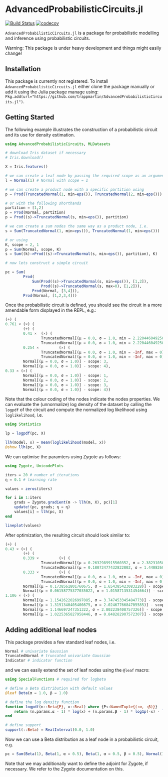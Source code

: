 # AdvancedProbabilisticCircuits.jl
[![Build Status](https://travis-ci.org/trappmartin/AdvancedProbabilisticCircuits.jl.svg?branch=master)](https://travis-ci.org/trappmartin/AdvancedProbabilisticCircuits.jl)
[![codecov](https://codecov.io/gh/trappmartin/AdvancedProbabilisticCircuits.jl/branch/master/graph/badge.svg)](https://codecov.io/gh/trappmartin/AdvancedProbabilisticCircuits.jl)

`AdvancedProbabilisticCircuits.jl` is a package for probabilistic modelling and inference using probabilistic circuits.

Warning: This package is under heavy development and things might easily change!

## Installation
This package is currently not registered. To install `AdvancedProbabilisticCircuits.jl` either clone the package manually or add it using the Julia package manage using: `Pkg.add(url="https://github.com/trappmartin/AdvancedProbabilisticCircuits.jl")`.

## Getting Started

The following example illustrates the construction of a probabilistic circuit and its use for density estimation.

```julia
using AdvancedProbabilisticCircuits, MLDatasets

# download Iris dataset if necessary
# Iris.download()

X = Iris.features()

# we can create a leaf node by passing the required scope as an argument
l = Normal(1) # Normal with scope = 1

# we can create a product node with a specific partition using
p = Prod(TruncatedNormal(1, min=eps()), TruncatedNormal(2, min=eps()))

# or with the following shorthands 
partition = [1,2]
p = Prod(Normal, partition)
p = Prod((s)->TruncatedNormal(s, min=eps()), partition)

# we can create a sum nodes the same way as a product node, i.e.
s = Sum(TruncatedNormal(1, min=eps()), TruncatedNormal(1, min=eps()))

# or using
K, scope = 2, 1
p = Sum(Normal, scope, K)
s = Sum((k)->Prod((s)->TruncatedNormal(s, min=eps()), partition), K)

# now lets construct a simple circuit

pc = Sum( 
        Prod( 
            Sum(Prod((s)->TruncatedNormal(s, min=eps()), [1,2]), 
                Prod((s)->TruncatedNormal(s, max=0), [1,2])), 
            Prod(Normal, [3,4])), 
        Prod(Normal, [1,2,3,4]))
```

Once the probabilistic circuit is defined, you should see the circuit in a more amendable form displayed in the REPL, e.g.:

```julia
(+) (
0.761 × (×) (
        (+) (
        0.41 ×  (×) (
                TruncatedNormal[(μ = 0.0, σ = 1.0, min = 2.220446049250313e-16, max = Inf)] - scope: 1, 
                TruncatedNormal[(μ = 0.0, σ = 1.0, min = 2.220446049250313e-16, max = Inf)] - scope: 2  ), 
        0.254 ×         (×) (
                TruncatedNormal[(μ = 0.0, σ = 1.0, min = -Inf, max = 0)] - scope: 1, 
                TruncatedNormal[(μ = 0.0, σ = 1.0, min = -Inf, max = 0)] - scope: 2     )       ), 
        Normal[(μ = 0.0, σ = 1.0)] - scope: 3, 
        Normal[(μ = 0.0, σ = 1.0)] - scope: 4), 
0.33 × (×) (
        Normal[(μ = 0.0, σ = 1.0)] - scope: 1, 
        Normal[(μ = 0.0, σ = 1.0)] - scope: 2, 
        Normal[(μ = 0.0, σ = 1.0)] - scope: 3, 
        Normal[(μ = 0.0, σ = 1.0)] - scope: 4))
```

Note that the colour coding of the nodes indicate the nodes properties.
We can evaluate the (unnormalize) log density of the dataset by calling the `logpdf` of the circuit and compute the normalized log likelihood using `loglikelihood`, i.e.

```julia
using Statistics

lp = logpdf(pc, X)

llh(model, x) = mean(loglikelihood(model, x))
@show llh(pc, X)
```

We can optimise the paramters using Zygote as follows:

```julia
using Zygote, UnicodePlots

iters = 20 # number of iterations
η = 0.1 # learning rate

values = zeros(iters)

for i in 1:iters
    grads = Zygote.gradient(m -> llh(m, X), pc)[1]
    update!(pc, grads; η = η)
    values[i] = llh(pc, X)
end

lineplot(values)
```

After optimization, the resulting circuit should look similar to:

```julia
(+) (
0.43 × (×) (
        (+) (
        0.339 ×         (×) (
                TruncatedNormal[(μ = 0.2632989915560352, σ = 2.382310506673276, min = 2.220446049250313e-16, max = Inf)] - scope: 1, 
                TruncatedNormal[(μ = 0.18073477432822802, σ = 1.4408260826173522, min = 2.220446049250313e-16, max = Inf)] - scope: 2), 
        0.333 ×         (×) (
                TruncatedNormal[(μ = 0.0, σ = 1.0, min = -Inf, max = 0)] - scope: 1, 
                TruncatedNormal[(μ = 0.0, σ = 1.0, min = -Inf, max = 0)] - scope: 2     )       ), 
        Normal[(μ = 0.1738561801760675, σ = 1.654385423083228)] - scope: 3, 
        Normal[(μ = 0.06158775377035022, σ = 1.0158713531454664)] - scope: 4), 
1.106 × (×) (
        Normal[(μ = 1.1542622026997085, σ = 3.747453345484773)] - scope: 1, 
        Normal[(μ = 1.3191340405400875, σ = 2.0246776684705585)] - scope: 2, 
        Normal[(μ = 1.146697247351322, σ = 2.802238408757326)] - scope: 3, 
        Normal[(μ = 1.0225365827958446, σ = 0.848282907572307)] - scope: 4))
```

## Adding additional leaf nodes
This package provides a few standard leaf nodes, i.e.

```julia
Normal # univariate Gaussian
TruncatedNormal # truncated univariate Gaussian
Indicator # indicator function
```

and we can easily extend the set of leaf nodes using the `@leaf` macro:

```julia
using SpecialFunctions # required for logbeta

# define a Beta distribution with default values
@leaf Beta(α = 1.0, β = 1.0)

# define the log density function
function logpdf(n::Beta{P}, x::Real) where {P<:NamedTuple{(:α, :β)}}
    return (n.params.α - 1) * log(x) + (n.params.β - 1) * log1p(-x) - logbeta(n.params.α, n.params.β)
end

# define support
support(::Beta) = RealInterval(0.0, 1.0)
```

Now we can use a Beta distribution as a leaf node in a probabilistic circuit, e.g.

```julia
pc = Sum(Beta(1), Beta(1, α = 0.5), Beta(1, α = 0.5, β = 0.5), Normal(1))
```

Note that we may additionally want to define the adjoint for Zygote, if necessary. We refer to the Zygote documentation on this.